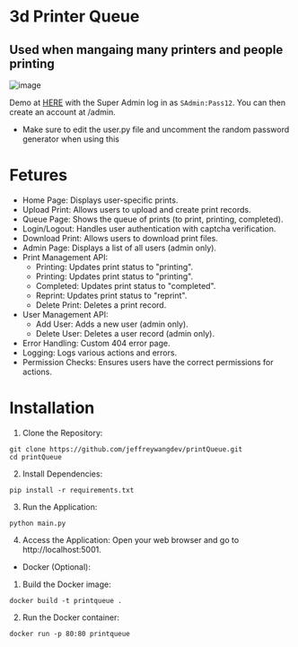 # 3d Printer Queue
## Used when mangaing many printers and people printing 

![image](https://github.com/user-attachments/assets/c61809f2-4e03-48b5-aa28-a2278b41c3bb)

Demo at [HERE](https://pq.jeffrey.hackclub.app) with the Super Admin log in as ``SAdmin:Pass12``. You can then create an account at /admin.
- Make sure to edit the user.py file and uncomment the random password generator when using this


# Fetures 
- Home Page: Displays user-specific prints.
- Upload Print: Allows users to upload and create print records.
- Queue Page: Shows the queue of prints (to print, printing, completed).
- Login/Logout: Handles user authentication with captcha verification.
- Download Print: Allows users to download print files.
- Admin Page: Displays a list of all users (admin only).
- Print Management API:
  - Printing: Updates print status to "printing".
  - Printing: Updates print status to "printing".
  - Completed: Updates print status to "completed".
  - Reprint: Updates print status to "reprint".
  - Delete Print: Deletes a print record.
- User Management API:
  - Add User: Adds a new user (admin only).
  - Delete User: Deletes a user record (admin only).
- Error Handling: Custom 404 error page.
- Logging: Logs various actions and errors.
- Permission Checks: Ensures users have the correct permissions for actions.

# Installation

1. Clone the Repository:
```
git clone https://github.com/jeffreywangdev/printQueue.git
cd printQueue
```

2. Install Dependencies:
```
pip install -r requirements.txt
```

3. Run the Application:
```
python main.py
```

4. Access the Application: Open your web browser and go to http://localhost:5001.

- Docker (Optional):
1. Build the Docker image:
```
docker build -t printqueue .
```

2. Run the Docker container:
```
docker run -p 80:80 printqueue
```
